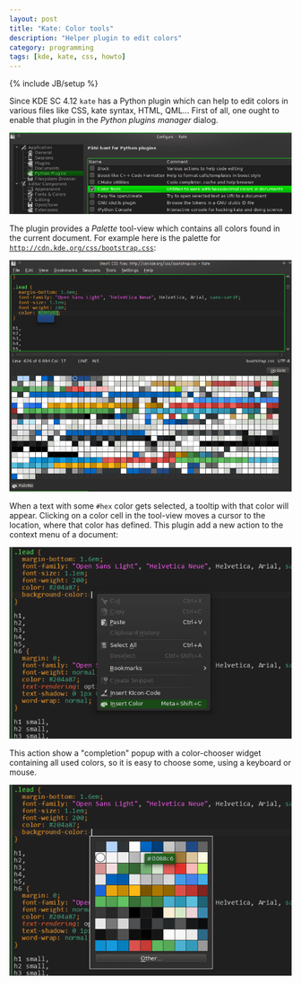 ```yaml
---
layout: post
title: "Kate: Color tools"
description: "Helper plugin to edit colors"
category: programming
tags: [kde, kate, css, howto]
---
```

{% include JB/setup %}

Since KDE SC 4.12 `kate` has a Python plugin which can help to edit colors in various files
like CSS, kate syntax, HTML, QML… First of all, one ought to enable that plugin in the
_Python plugins manager_ dialog.

<img src="/assets/images/color-tools/enable-color-tools.png" 
    class="img-rounded img-responsive" 
    title="Color Tools" 
  />

The plugin provides a _Palette_ tool-view which contains all colors found in the current document.
For example here is the palette for [`http://cdn.kde.org/css/bootstrap.css`](http://cdn.kde.org/css/bootstrap.css):

<img src="/assets/images/color-tools/color-tools-1.png" 
    class="img-rounded img-responsive" 
    title="CSS file from dot.kde.org" 
  />

When a text with some `#hex` color gets selected, a tooltip with that color will appear.
Clicking on a color cell in the tool-view moves a cursor to the location, where that color has defined.
This plugin add a new action to the context menu of a document:

<img src="/assets/images/color-tools/color-tools-2.png" 
    class="img-rounded img-responsive" 
    title="Insert color action" 
  />

This action show a "completion" popup with a color-chooser widget containing all used colors,
so it is easy to choose some, using a keyboard or mouse.


<img src="/assets/images/color-tools/color-tools-3.png" 
    class="img-rounded img-responsive" 
    title="Color insert completion popup" 
  />

